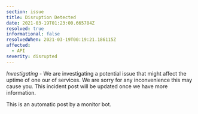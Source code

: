 ```yaml
---
section: issue
title: Disruption Detected
date: 2021-03-19T01:23:00.665784Z
resolved: true
informational: false
resolvedWhen: 2021-03-19T00:19:21.186115Z
affected:
  - API
severity: disrupted
---
```

*Investigating* - We are investigating a potential issue that might affect the uptime of one our of services. We are sorry for any inconvenience this may cause you. This incident post will be updated once we have more information.

This is an automatic post by a monitor bot.
        